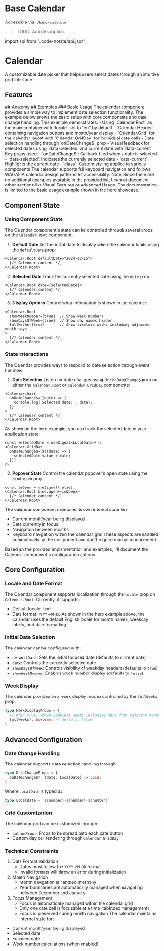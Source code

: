 # Base Calendar

Accessible via: `/base/calendar`

> TODO: Add description.

import api from "./code-notate/api.json";

# Calendar
A customizable date picker that helps users select dates through an intuitive grid interface.
<Showcase name="hero" />
## Features
<Features api={api} />
## Anatomy 
<AnatomyTable api={api} />
## Examples
### Basic Usage
The calendar component provides a simple way to implement date selection functionality. The example below shows the basic setup with core components and date change handling.
<Showcase name="hero" />
This example demonstrates:
- Using `Calendar.Root` as the main container with `locale` set to "en" by default
- `Calendar.Header` containing navigation buttons and month/year display
- `Calendar.Grid` for the calendar layout with `Calendar.GridDay` for individual date cells
- Date selection handling through `onDateChange$` prop
- Visual feedback for selected dates using `data-selected` and current date with `data-current`
Key props used:
- `onDateChange$`: Callback fired when a date is selected
- `data-selected`: Indicates the currently selected date
- `data-current`: Highlights the current date
- `class`: Custom styling applied to various components
The calendar supports full keyboard navigation and follows WAI-ARIA calendar design patterns for accessibility.
Note: Since there are no additional examples available in the provided list, I cannot document other sections like Visual Features or Advanced Usage. The documentation is limited to the basic usage example shown in the hero showcase.

## Component State
### Using Component State
The Calendar component's state can be controlled through several props on the `Calendar.Root` component:
1. **Default Date**
Set the initial date to display when the calendar loads using the `defaultDate` prop:
```tsx
<Calendar.Root defaultDate="2024-03-15">
  {/* Calendar content */}
</Calendar.Root>
```
2. **Selected Date**
Track the currently selected date using the `date` prop:
```tsx
<Calendar.Root date={selectedDate}>
  {/* Calendar content */}
</Calendar.Root>
```
3. **Display Options**
Control what information is shown in the calendar:
```tsx
<Calendar.Root 
  showWeekNumber={true}  // Show week numbers
  showDaysOfWeek={true}  // Show day names header
  fullWeeks={true}       // Show complete weeks including adjacent month days
>
  {/* Calendar content */}
</Calendar.Root>
```
### State Interactions
The Calendar provides ways to respond to date selection through event handlers:
1. **Date Selection**
Listen for date changes using the `onDateChange$` prop on either the `Calendar.Root` or `Calendar.GridDay` components:
```tsx
<Calendar.Root
  onDateChange$={(date) => {
    console.log('Selected date:', date);
  }}
>
  {/* Calendar content */}
</Calendar.Root>
```
As shown in the hero example, you can track the selected date in your application state:
```tsx
const selectedDate = useSignal<LocalDate>();
<Calendar.GridDay
  onDateChange$={$((date) => {
    selectedDate.value = date;
  })}
/>
```
2. **Popover State**
Control the calendar popover's open state using the `bind:open` prop:
```tsx
const isOpen = useSignal(false);
<Calendar.Root bind:open={isOpen}>
  {/* Calendar content */}
</Calendar.Root>
```
The calendar component maintains its own internal state for:
- Current month/year being displayed
- Date currently in focus
- Navigation between months
- Keyboard navigation within the calendar grid
These aspects are handled automatically by the component and don't require manual management.

Based on the provided implementation and examples, I'll document the Calendar component's configuration options.
## Core Configuration
### Locale and Date Format
The Calendar component supports localization through the `locale` prop on `Calendar.Root`. Currently, it supports:
- Default locale: `"en"`
- Date format: `YYYY-MM-DD`
As shown in the hero example above, the calendar uses the default English locale for month names, weekday labels, and date formatting.
### Initial Date Selection
The calendar can be configured with:
- `defaultDate`: Sets the initial focused date (defaults to current date)
- `date`: Controls the currently selected date
- `showDaysOfWeek`: Controls visibility of weekday headers (defaults to `true`)
- `showWeekNumber`: Enables week number display (defaults to `false`)
### Week Display
The calendar provides two week display modes controlled by the `fullWeeks` prop:
```typescript
type WeekDisplayProps = {
  // When true, shows complete weeks including days from adjacent months
  fullWeeks?: boolean; // default: false
}
```
## Advanced Configuration
### Date Change Handling
The calendar supports date selection handling through:
```typescript
type DateChangeProps = {
  onDateChange$?: (date: LocalDate) => void;
}
```
Where `LocalDate` is typed as:
```typescript
type LocalDate = `${number}-${number}-${number}`;
```
### Grid Customization
The calendar grid can be customized through:
- `buttonProps`: Props to be spread onto each date button
- Custom day cell rendering through `Calendar.GridDay`
### Technical Constraints
1. Date Format Validation
   - Dates must follow the `YYYY-MM-DD` format
   - Invalid formats will throw an error during initialization
2. Month Navigation
   - Month navigation is handled internally
   - Year boundaries are automatically managed when navigating between December and January
3. Focus Management
   - Focus is automatically managed within the calendar grid
   - Only one date cell is focusable at a time (tabIndex management)
   - Focus is preserved during month navigation
The calendar maintains internal state for:
- Current month/year being displayed
- Selected date
- Focused date
- Week number calculations (when enabled)





<APITable api={api} />